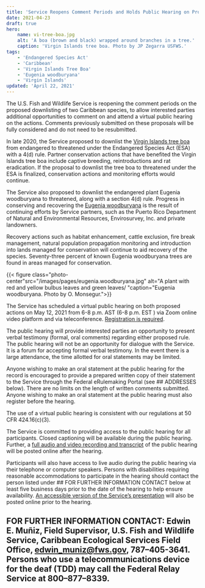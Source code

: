 ```yaml
---
title: 'Service Reopens Comment Periods and Holds Public Hearing on Proposed Downlistings of Two Caribbean Species'
date: 2021-04-23
draft: true
hero:
    name: vi-tree-boa.jpg
    alt: 'A boa (brown and black) wrapped around branches in a tree.'
    caption: 'Virgin Islands tree boa. Photo by JP Zegarra USFWS.'
tags:
    - 'Endangered Species Act'
    - 'Caribbean'
    - 'Virgin Islands Tree Boa'
    - 'Eugenia woodburyana'
    - 'Virgin Islands'
updated: 'April 22, 2021'
---
```


The U.S. Fish and Wildlife Service is reopening the comment periods on the proposed downlisting of two Caribbean species, to allow interested parties additional opportunities to comment on and attend a virtual public hearing on the actions. Comments previously submitted on these proposals will be fully considered and do not need to be resubmitted.    

In late 2020, the Service proposed to downlist the [Virgin Islands tree boa](https://www.federalregister.gov/documents/2020/09/30/2020-19027/endangered-and-threatened-wildlife-and-plants-reclassifying-the-virgin-islands-tree-boa-from) from endangered to threatened under the Endangered Species Act (ESA) with a 4(d) rule. Partner conservation actions that have benefited the Virgin Islands tree boa include captive breeding, reintroductions and rat eradication. If the proposal to downlist the tree boa to threatened under the ESA is finalized, conservation actions and monitoring efforts would continue. 

The Service also proposed to downlist the endangered plant Eugenia woodburyana to threatened, along with a section 4(d) rule. Progress in conserving and recovering the [Eugenia woodburyana](https://www.federalregister.gov/documents/2020/10/21/2020-20300/endangered-and-threatened-wildlife-and-plants-reclassification-of-eugenia-woodburyana-as-threatened) is the result of continuing efforts by Service partners, such as the Puerto Rico Department of Natural and Environmental Resources, Envirosurvey, Inc. and private landowners.

Recovery actions such as habitat enhancement, cattle exclusion, fire break management, natural population propagation monitoring and introduction into lands managed for conservation will continue to aid recovery of the species. Seventy-three percent of known Eugenia woodburyana trees are found in areas managed for conservation.  

{{< figure class="photo-center"src="/images/pages/eugenia.woodburyana.jpg" alt="A plant with red and yellow bulbus leaves and green leaves/ "caption="Eugenia woodburyana. Photo by O. Monsegur.">}}

The Service has scheduled a virtual public hearing on both proposed actions on May 12, 2021 from 6-8 p.m. AST (6-8 p.m. EST ) via Zoom online video platform and via teleconference. [Registration is required](/caribbean/news/caribbean-page-virtual-public-hearing-english/).  

The public hearing will provide interested parties an opportunity to present verbal testimony (formal, oral comments) regarding either proposed rule. The public hearing will not be an opportunity for dialogue with the Service. It is a forum for accepting formal verbal testimony. In the event there is a large attendance, the time allotted for oral statements may be limited.  

Anyone wishing to make an oral statement at the public hearing for the record is encouraged to provide a prepared written copy of their statement to the Service through the Federal eRulemaking Portal (see ## ADDRESSES below). There are no limits on the length of written comments submitted. Anyone wishing to make an oral statement at the public hearing must also register before the hearing.  

The use of a virtual public hearing is consistent with our regulations at 50 CFR 424.16(c)(3).  

The Service is committed to providing access to the public hearing for all participants. Closed captioning will be available during the public hearing. Further, a [full audio and video recording and transcript](https://www.fws.gov/southeast/caribbean/) of the public hearing will be posted online after the hearing.

Participants will also have access to live audio during the public hearing via their telephone or computer speakers. Persons with disabilities requiring reasonable accommodations to participate in the hearing should contact the person listed under ## FOR FURTHER INFORMATION CONTACT below at least five business days prior to the date of the hearing to help ensure availability. [An accessible version of the Service’s presentation](https://www.fws.gov/southeast/caribbean/) will also be posted online prior to the hearing.

## FOR FURTHER INFORMATION CONTACT: Edwin E. Muñiz, Field Supervisor, U.S. Fish and Wildlife Service, Caribbean Ecological Services Field Office, edwin_muniz@fws.gov, 787–405-3641. Persons who use a telecommunications device for the deaf (TDD) may call the Federal Relay Service at 800–877–8339. 
